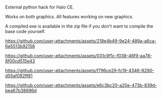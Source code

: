 External python hack for Halo CE.

Works on both graphics. All features working on new graphics.

A compiled exe is available in the zip file if you don't want to compile the base code yourself.

https://github.com/user-attachments/assets/218e4b49-9e24-489a-a6ca-6e5513b92158



https://github.com/user-attachments/assets/031c9f1c-f038-46f9-aa78-8f00cd515e43



https://github.com/user-attachments/assets/f796ce29-fc19-4346-8290-d55af092ff81



https://github.com/user-attachments/assets/e6c3bc20-a20e-473b-839d-bea67b38696d

